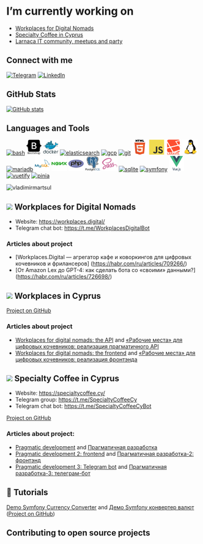 # I’m currently working on

* [Workplaces for Digital Nomads](https://workplaces.digital/)
* [Specialty Сoffee in Cyprus](https://specialtycoffee.cy/)
* [Larnaca IT community, meetups and party](https://t.me/larnacait)

## Connect with me

[![Telegram](https://img.shields.io/badge/Telegram-2CA5E0?&logo=telegram&logoColor=white)](https://t.me/vladimir_mvs)
[![LinkedIn](https://img.shields.io/badge/linkedin-%230077B5.svg?&logo=linkedin&logoColor=white)](https://linkedin.com/in/vladimirmartsul)

## GitHub Stats

[![GitHub stats](https://github-readme-stats.vercel.app/api?username=vladimirmartsul&count_private=true&show_icons=true&include_all_commits=true)](https://github.com/vladimirmartsul)

## Languages and Tools

<p>
    <a href="https://www.gnu.org/software/bash/" target="_blank" rel="noreferrer"><img src="https://www.vectorlogo.zone/logos/gnu_bash/gnu_bash-icon.svg" alt="bash" width="40" height="40"/></a>
    <a href="https://getbootstrap.com" target="_blank" rel="noreferrer"><img src="https://raw.githubusercontent.com/devicons/devicon/master/icons/bootstrap/bootstrap-plain-wordmark.svg" alt="bootstrap" width="40" height="40"/></a>
    <a href="https://www.docker.com/" target="_blank" rel="noreferrer"><img src="https://raw.githubusercontent.com/devicons/devicon/master/icons/docker/docker-original-wordmark.svg" alt="docker" width="40" height="40"/></a>
    <a href="https://www.elastic.co" target="_blank" rel="noreferrer"><img src="https://www.vectorlogo.zone/logos/elastic/elastic-icon.svg" alt="elasticsearch" width="40" height="40"/></a>
    <a href="https://cloud.google.com" target="_blank" rel="noreferrer"><img src="https://www.vectorlogo.zone/logos/google_cloud/google_cloud-icon.svg" alt="gcp" width="40" height="40"/></a>
    <a href="https://git-scm.com/" target="_blank" rel="noreferrer"><img src="https://www.vectorlogo.zone/logos/git-scm/git-scm-icon.svg" alt="git" width="40" height="40"/></a>
    <a href="https://www.w3.org/html/" target="_blank" rel="noreferrer"><img src="https://raw.githubusercontent.com/devicons/devicon/master/icons/html5/html5-original-wordmark.svg" alt="html5" width="40" height="40"/></a>
    <a href="https://developer.mozilla.org/en-US/docs/Web/JavaScript" target="_blank" rel="noreferrer"><img src="https://raw.githubusercontent.com/devicons/devicon/master/icons/javascript/javascript-original.svg" alt="javascript" width="40" height="40"/></a>
    <a href="https://laravel.com/" target="_blank" rel="noreferrer"><img src="https://raw.githubusercontent.com/devicons/devicon/master/icons/laravel/laravel-plain-wordmark.svg" alt="laravel" width="40" height="40"/></a>
    <a href="https://www.linux.org/" target="_blank" rel="noreferrer"><img src="https://raw.githubusercontent.com/devicons/devicon/master/icons/linux/linux-original.svg" alt="linux" width="40" height="40"/></a>
    <a href="https://mariadb.org/" target="_blank" rel="noreferrer"><img src="https://www.vectorlogo.zone/logos/mariadb/mariadb-icon.svg" alt="mariadb" width="40" height="40"/></a>
    <a href="https://www.mysql.com/" target="_blank" rel="noreferrer"><img src="https://raw.githubusercontent.com/devicons/devicon/master/icons/mysql/mysql-original-wordmark.svg" alt="mysql" width="40" height="40"/></a>
    <a href="https://www.nginx.com" target="_blank" rel="noreferrer"><img src="https://raw.githubusercontent.com/devicons/devicon/master/icons/nginx/nginx-original.svg" alt="nginx" width="40" height="40"/></a>
    <a href="https://www.php.net" target="_blank" rel="noreferrer"><img src="https://raw.githubusercontent.com/devicons/devicon/master/icons/php/php-original.svg" alt="php" width="40" height="40"/></a>
    <a href="https://www.postgresql.org" target="_blank" rel="noreferrer"><img src="https://raw.githubusercontent.com/devicons/devicon/master/icons/postgresql/postgresql-original-wordmark.svg" alt="postgresql" width="40" height="40"/></a>
    <a href="https://sass-lang.com" target="_blank" rel="noreferrer"><img src="https://raw.githubusercontent.com/devicons/devicon/master/icons/sass/sass-original.svg" alt="sass" width="40" height="40"/></a>
    <a href="https://www.sqlite.org/" target="_blank" rel="noreferrer"><img src="https://www.vectorlogo.zone/logos/sqlite/sqlite-icon.svg" alt="sqlite" width="40" height="40"/></a>
    <a href="https://symfony.com" target="_blank" rel="noreferrer"><img src="https://symfony.com/logos/symfony_black_03.svg" alt="symfony" width="40" height="40"/></a>
    <a href="https://vuejs.org/" target="_blank" rel="noreferrer"><img src="https://raw.githubusercontent.com/devicons/devicon/master/icons/vuejs/vuejs-original-wordmark.svg" alt="vuejs" width="40" height="40"/></a>
    <a href="https://vuetifyjs.com/en/" target="_blank" rel="noreferrer"><img src="https://bestofjs.org/logos/vuetify.svg" alt="vuetify" width="40" height="40"/></a>
    <a href="https://pinia.vuejs.org/" target="_blank" rel="noreferrer"><img src="https://bestofjs.org/logos/pinia.svg" alt="pinia" width="40" height="40"/></a>
</p>

<p><img src="https://github-readme-stats.vercel.app/api/top-langs?username=vladimirmartsul&show_icons=true&locale=en&layout=compact" alt="vladimirmartsul" /></p>


<h2><img src="https://workplaces.digital/icon.svg" height="32"/> Workplaces for Digital Nomads</h2>

* Website: https://workplaces.digital/
* Telegram chat bot: https://t.me/WorkplacesDigitalBot 

### Articles about project

* [Workplaces.Digital — агрегатор кафе и коворкингов для цифровых кочевников и фрилансеров] (https://habr.com/ru/articles/709266/)
* [От Amazon Lex до GPT-4: как сделать бота со «своими» данными?] (https://habr.com/ru/articles/726698/)

<h2><img src="https://raw.githubusercontent.com/workplacescy/frontend/develop/public/icon.svg" height="32"/> Workplaces in Cyprus</h2>

[Project on GitHub](https://github.com/workplacescy)

### Articles about project

* [Workplaces for digital nomads: the API](https://dev.to/vladimir_mvs/workplaces-for-digital-nomads-the-api-5hk8) and [«Рабочие места» для цифровых кочевников: реализация прагматичного API](https://habr.com/ru/post/694142/)
* [Workplaces for digital nomads: the frontend](https://dev.to/vladimir_mvs/workplaces-for-digital-nomads-the-frontend-2mk3) and [«Рабочие места» для цифровых кочевников: реализация фронтэнда](https://habr.com/ru/post/695200/)


<h2><img src="https://specialtycoffee.cy/icon.svg" height="32"/> Specialty Сoffee in Cyprus</h2>

* Website: https://specialtycoffee.cy/
* Telegram group: https://t.me/SpecialtyCoffeeCy
* Telegram chat bot: https://t.me/SpecialtyCoffeeCyBot 

[Project on GitHub](https://github.com/specialtycoffeecyprus)

### Articles about project:

* [Pragmatic development](https://dev.to/vladimir_mvs/pragmatic-development-2lph)
and [Прагматичная разработка](https://habr.com/ru/post/677288/)
* [Pragmatic development 2: frontend](https://dev.to/vladimir_mvs/pragmatic-development-2-frontend-1m79) and [Прагматичная разработка-2: фронтэнд](https://habr.com/ru/post/677534/)
* [Pragmatic development 3: Telegram bot](https://dev.to/vladimir_mvs/pragmatic-development-3-telegram-bot-ed1)
  and [Прагматичная разработка-3: телеграм-бот](https://habr.com/ru/post/677594/)


## 📣 Tutorials

[Demo Symfony Currency Converter](https://dev.to/vladimir_mvs/demo-symfony-currency-converter-3ong) and [Демо Symfony конвертер валют](https://habr.com/ru/post/671956/) ([Project on GitHub](https://github.com/vladimirmartsul/symfony-exchange-demo))

## Contributing to open source projects

